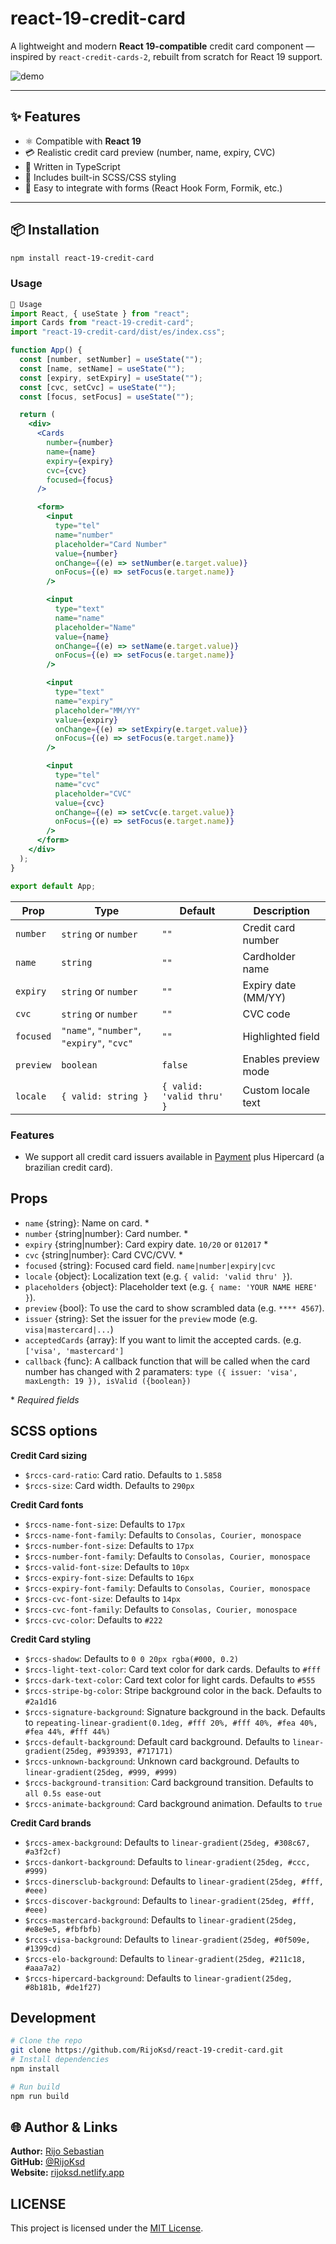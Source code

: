 # react-19-credit-card

A lightweight and modern **React 19-compatible** credit card component — inspired by `react-credit-cards-2`, rebuilt from scratch for React 19 support.

![demo](https://raw.githubusercontent.com/felquis/react-credit-cards-2/master/docs/media/rccs.gif)

---

## ✨ Features

- ⚛️ Compatible with **React 19**
- 💳 Realistic credit card preview (number, name, expiry, CVC)
- 🧩 Written in TypeScript
- 🎨 Includes built-in SCSS/CSS styling
- 🔧 Easy to integrate with forms (React Hook Form, Formik, etc.)

---

## 📦 Installation

```bash
npm install react-19-credit-card
```


### Usage

```jsx
🚀 Usage
import React, { useState } from "react";
import Cards from "react-19-credit-card";
import "react-19-credit-card/dist/es/index.css";

function App() {
  const [number, setNumber] = useState("");
  const [name, setName] = useState("");
  const [expiry, setExpiry] = useState("");
  const [cvc, setCvc] = useState("");
  const [focus, setFocus] = useState("");

  return (
    <div>
      <Cards
        number={number}
        name={name}
        expiry={expiry}
        cvc={cvc}
        focused={focus}
      />

      <form>
        <input
          type="tel"
          name="number"
          placeholder="Card Number"
          value={number}
          onChange={(e) => setNumber(e.target.value)}
          onFocus={(e) => setFocus(e.target.name)}
        />

        <input
          type="text"
          name="name"
          placeholder="Name"
          value={name}
          onChange={(e) => setName(e.target.value)}
          onFocus={(e) => setFocus(e.target.name)}
        />

        <input
          type="text"
          name="expiry"
          placeholder="MM/YY"
          value={expiry}
          onChange={(e) => setExpiry(e.target.value)}
          onFocus={(e) => setFocus(e.target.name)}
        />

        <input
          type="tel"
          name="cvc"
          placeholder="CVC"
          value={cvc}
          onChange={(e) => setCvc(e.target.value)}
          onFocus={(e) => setFocus(e.target.name)}
        />
      </form>
    </div>
  );
}

export default App;
```

| Prop      | Type                                      | Default                   | Description          |
| --------- | ----------------------------------------- | ------------------------- | -------------------- |
| `number`  | `string` or `number`                      | `""`                      | Credit card number   |
| `name`    | `string`                                  | `""`                      | Cardholder name      |
| `expiry`  | `string` or `number`                      | `""`                      | Expiry date (MM/YY)  |
| `cvc`     | `string` or `number`                      | `""`                      | CVC code             |
| `focused` | `"name"`, `"number"`, `"expiry"`, `"cvc"` | `""`                      | Highlighted field    |
| `preview` | `boolean`                                 | `false`                   | Enables preview mode |
| `locale`  | `{ valid: string }`                       | `{ valid: 'valid thru' }` | Custom locale text   |

### Features

- We support all credit card issuers available in [Payment](https://github.com/jessepollak/payment) plus Hipercard (a brazilian credit card).

## Props

- `name` {string}: Name on card. \*
- `number` {string|number}: Card number. \*
- `expiry` {string|number}: Card expiry date. `10/20` or `012017` \*
- `cvc` {string|number}: Card CVC/CVV. \*
- `focused` {string}: Focused card field. `name|number|expiry|cvc`
- `locale` {object}: Localization text (e.g. `{ valid: 'valid thru' }`).
- `placeholders` {object}: Placeholder text (e.g. `{ name: 'YOUR NAME HERE' }`).
- `preview` {bool}: To use the card to show scrambled data (e.g. `**** 4567`).
- `issuer` {string}: Set the issuer for the `preview` mode (e.g. `visa|mastercard|...`)
- `acceptedCards` {array}: If you want to limit the accepted cards. (e.g. `['visa', 'mastercard']`
- `callback` {func}: A callback function that will be called when the card number has changed with 2 paramaters: `type ({ issuer: 'visa', maxLength: 19 }), isValid ({boolean})`

\* _Required fields_

## SCSS options

**Credit Card sizing**

- `$rccs-card-ratio`: Card ratio. Defaults to `1.5858`
- `$rccs-size`: Card width. Defaults to `290px`

**Credit Card fonts**

- `$rccs-name-font-size`: Defaults to `17px`
- `$rccs-name-font-family`: Defaults to `Consolas, Courier, monospace`
- `$rccs-number-font-size`: Defaults to `17px`
- `$rccs-number-font-family`: Defaults to `Consolas, Courier, monospace`
- `$rccs-valid-font-size`: Defaults to `10px`
- `$rccs-expiry-font-size`: Defaults to `16px`
- `$rccs-expiry-font-family`: Defaults to `Consolas, Courier, monospace`
- `$rccs-cvc-font-size`: Defaults to `14px`
- `$rccs-cvc-font-family`: Defaults to `Consolas, Courier, monospace`
- `$rccs-cvc-color`: Defaults to `#222`

**Credit Card styling**

- `$rccs-shadow`: Defaults to `0 0 20px rgba(#000, 0.2)`
- `$rccs-light-text-color`: Card text color for dark cards. Defaults to `#fff`
- `$rccs-dark-text-color`: Card text color for light cards. Defaults to `#555`
- `$rccs-stripe-bg-color`: Stripe background color in the back. Defaults to `#2a1d16`
- `$rccs-signature-background`: Signature background in the back. Defaults to `repeating-linear-gradient(0.1deg, #fff 20%, #fff 40%, #fea 40%, #fea 44%, #fff 44%)`
- `$rccs-default-background`: Default card background. Defaults to `linear-gradient(25deg, #939393, #717171)`
- `$rccs-unknown-background`: Unknown card background. Defaults to `linear-gradient(25deg, #999, #999)`
- `$rccs-background-transition`: Card background transition. Defaults to `all 0.5s ease-out`
- `$rccs-animate-background`: Card background animation. Defaults to `true`

**Credit Card brands**

- `$rccs-amex-background`: Defaults to `linear-gradient(25deg, #308c67, #a3f2cf)`
- `$rccs-dankort-background`: Defaults to `linear-gradient(25deg, #ccc, #999)`
- `$rccs-dinersclub-background`: Defaults to `linear-gradient(25deg, #fff, #eee)`
- `$rccs-discover-background`: Defaults to `linear-gradient(25deg, #fff, #eee)`
- `$rccs-mastercard-background`: Defaults to `linear-gradient(25deg, #e8e9e5, #fbfbfb)`
- `$rccs-visa-background`: Defaults to `linear-gradient(25deg, #0f509e, #1399cd)`
- `$rccs-elo-background`: Defaults to `linear-gradient(25deg, #211c18, #aaa7a2)`
- `$rccs-hipercard-background`: Defaults to `linear-gradient(25deg, #8b181b, #de1f27)`

## Development
```bash
# Clone the repo
git clone https://github.com/RijoKsd/react-19-credit-card.git
# Install dependencies
npm install

# Run build
npm run build
```
## 🌐 Author & Links

**Author:** [Rijo Sebastian](https://github.com/RijoKsd)  
**GitHub:** [@RijoKsd](https://github.com/RijoKsd)  
**Website:** [rijoksd.netlify.app](https://rijoksd.netlify.app)

## LICENSE

This project is licensed under the [MIT License](LICENSE.md).
